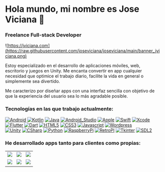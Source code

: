 # Hola mundo, mi nombre es Jose Viciana 👋
### Freelance Full-stack Developer
![https://jviciana.com](https://raw.githubusercontent.com/joseviciana/joseviciana/main/banner_jviciana.png)

Estoy especializado en el desarrollo de aplicaciones móviles, web, escritorio y juegos en Unity. Me encanta convertir en app cualquier necesidad que optimice el trabajo diario, facilite la vida en general o simplemente sea divertido.

Me caracterizo por diseñar apps con una interfaz sencilla con objetivo de que la experiencia del usuario sea lo más agradable posible.

### Tecnologías en las que trabajo actualmente:
[![Android](https://img.shields.io/badge/Android-3DDC84?style=for-the-badge&logo=android&logoColor=white&labelColor=101010)]()
[![Kotlin](https://img.shields.io/badge/Kotlin-0095D5?style=for-the-badge&logo=kotlin&logoColor=white&labelColor=101010)]()
[![Java](https://img.shields.io/badge/Java-007396?style=for-the-badge&logo=java&logoColor=white&labelColor=101010)]()
[![Android_Studio](https://img.shields.io/badge/Android_Studio-3DDC84?style=for-the-badge&logo=android-studio&logoColor=white&labelColor=101010)]()
[![Apple](https://img.shields.io/badge/iOS-999999?style=for-the-badge&logo=apple&logoColor=white&labelColor=101010)]()
[![Swift](https://img.shields.io/badge/Swift-FA7343?style=for-the-badge&logo=swift&logoColor=white&labelColor=101010)]()
[![Xcode](https://img.shields.io/badge/Xcode-1575F9?style=for-the-badge&logo=xcode&logoColor=white&labelColor=101010)]()
</br>
[![Flutter](https://img.shields.io/badge/Flutter-0095D5?style=for-the-badge&logo=flutter&logoColor=white&labelColor=101010)]()
[![Dart](https://img.shields.io/badge/Dart-0095D5?style=for-the-badge&logo=dart&logoColor=white&labelColor=101010)]()
[![HTML5](https://img.shields.io/badge/HTML5-3DDC84?style=for-the-badge&logo=html5&logoColor=white&labelColor=101010)]()
[![CSS3](https://img.shields.io/badge/CSS3-999999?style=for-the-badge&logo=css3&logoColor=white&labelColor=101010)]()
[![Javascript](https://img.shields.io/badge/Javascript-FA7343?style=for-the-badge&logo=javascript&logoColor=white&labelColor=101010)]()
[![Wordpress](https://img.shields.io/badge/Wordpress-1575F9?style=for-the-badge&logo=wordpress&logoColor=white&labelColor=101010)]()
</br>
[![Unity](https://img.shields.io/badge/Unity-999999?style=for-the-badge&logo=unity&logoColor=white&labelColor=101010)]()
[![CSharp](https://img.shields.io/badge/CSharp-0095D5?style=for-the-badge&logo=csharp&logoColor=white&labelColor=101010)]()
[![Python](https://img.shields.io/badge/Python-yellow?style=for-the-badge&logo=python&logoColor=white&labelColor=101010)]()
[![RaspberryPi](https://img.shields.io/badge/RaspberryPi-999999?style=for-the-badge&logo=raspberrypi&logoColor=white&labelColor=101010)]()
[![RetroPI](https://img.shields.io/badge/RetroPi-999999?style=for-the-badge&logo=retropi&logoColor=white&labelColor=101010)]()
[![Tkinter](https://img.shields.io/badge/Tkinter-1575F9?style=for-the-badge&logo=tkinter&logoColor=white&labelColor=101010)]()
[![SDL2](https://img.shields.io/badge/SDL2-1575F9?style=for-the-badge&logo=sdl2&logoColor=white&labelColor=101010)]()


### He desarrollado apps tanto para clientes como propias:
<table style="width:100%">
<tr>
<td>
<a href="https://play.google.com/store/apps/details?id=com.zursan.cantabingo&hl=es&gl=US)">
<img src="https://bd.joseviciana.site/img/ico_cantabingo.png">
</a>
</td>
<td>
<a href="https://play.google.com/store/apps/details?id=com.zursan.botones&hl=es&gl=US">
<img src="https://bd.joseviciana.site/img/ico_botones.png">
</a>
</td>
<td>
<a href="https://play.google.com/store/apps/details?id=com.zursan.guessit&hl=es&gl=US">
<img src="https://bd.joseviciana.site/img/ico_guessit.png">
</a>
</td>
</tr>
<tr>
<td>
<a href="https://play.google.com/store/apps/details?id=com.zursanapp.skullgame&hl=es&gl=US">
<img src="https://bd.joseviciana.site/img/ico_skullgame.png">
</a>
</td>
<td>
<a href="https://play.google.com/store/apps/details?id=com.joseviciana.hipoteca&hl=es&gl=US">
<img src="https://bd.joseviciana.site/img/ico_hipoteca.png">
</a>
</td>
<td>
<a href="https://play.google.com/store/apps/details?id=com.joseviciana.interescompuesto&hl=es&gl=US">
<img src="https://bd.joseviciana.site/img/ico_interescompuesto.png">
</a>
</td>
</tr>
</table>
<!--
**JoseViciana/JoseViciana** is a ✨ _special_ ✨ repository because its `README.md` (this file) appears on your GitHub profile.

Here are some ideas to get you started:

- 🔭 I’m currently working on ...
- 🌱 I’m currently learning ...
- 👯 I’m looking to collaborate on ...
- 🤔 I’m looking for help with ...
- 💬 Ask me about ...
- 📫 How to reach me: ...
- 😄 Pronouns: ...
- ⚡ Fun fact: ...
-->
